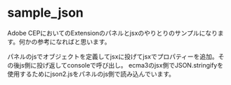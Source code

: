 # sample_json
Adobe CEPにおいてのExtensionのパネルとjsxのやりとりのサンプルになります。何かの参考になればと思います。

パネルのjsでオブジェクトを定義してjsxに投げてjsxでプロパティーを追加。その後js側に投げ返してconsoleで呼び出し。
ecma3のjsx側でJSON.stringifyを使用するためにjson2.jsをパネルのjs側で読み込んでいます。

